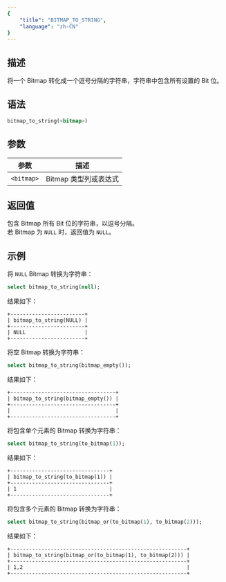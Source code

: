 ```yaml
---
{
    "title": "BITMAP_TO_STRING",
    "language": "zh-CN"
}
---
```


## 描述

将一个 Bitmap 转化成一个逗号分隔的字符串，字符串中包含所有设置的 Bit 位。

## 语法

```sql
bitmap_to_string(<bitmap>)
```

## 参数

| 参数        | 描述             |
|-----------|----------------|
| `<bitmap>` | Bitmap 类型列或表达式 |

## 返回值

包含 Bitmap 所有 Bit 位的字符串，以逗号分隔。  
若 Bitmap 为 `NULL` 时，返回值为 `NULL`。

## 示例

将 `NULL` Bitmap 转换为字符串：

```sql
select bitmap_to_string(null);
```

结果如下：

```text
+------------------------+
| bitmap_to_string(NULL) |
+------------------------+
| NULL                   |
+------------------------+
```

将空 Bitmap 转换为字符串：

```sql
select bitmap_to_string(bitmap_empty());
```

结果如下：

```text
+----------------------------------+
| bitmap_to_string(bitmap_empty()) |
+----------------------------------+
|                                  |
+----------------------------------+
```

将包含单个元素的 Bitmap 转换为字符串：

```sql
select bitmap_to_string(to_bitmap(1));
```

结果如下：

```text
+--------------------------------+
| bitmap_to_string(to_bitmap(1)) |
+--------------------------------+
| 1                              |
+--------------------------------+
```

将包含多个元素的 Bitmap 转换为字符串：

```sql
select bitmap_to_string(bitmap_or(to_bitmap(1), to_bitmap(2)));
```

结果如下：

```text
+---------------------------------------------------------+
| bitmap_to_string(bitmap_or(to_bitmap(1), to_bitmap(2))) |
+---------------------------------------------------------+
| 1,2                                                     |
+---------------------------------------------------------+
```
